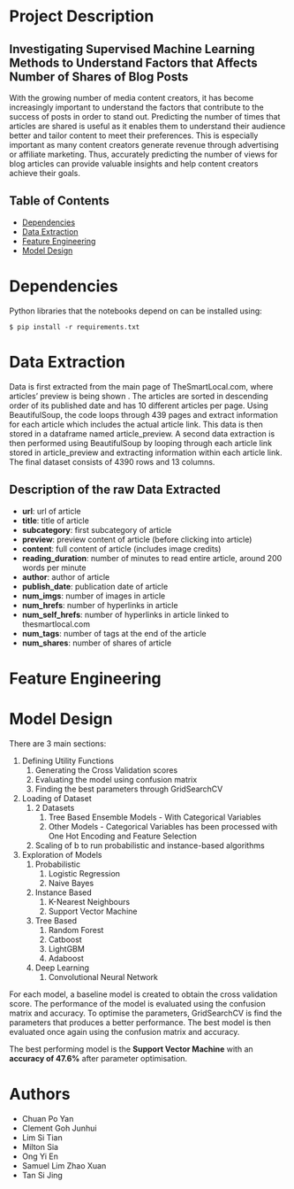 # Project Description
## Investigating Supervised Machine Learning Methods to Understand Factors that Affects Number of Shares of Blog Posts
With the growing number of media content creators, it has become increasingly important to understand the factors that contribute to the success of posts in order to stand out. Predicting the number of times that articles are shared is useful as it enables them to understand their audience better and tailor content to meet their preferences. This is especially important as many content creators generate revenue through advertising or affiliate marketing. Thus, accurately predicting the number of views for blog articles can provide valuable insights and help content creators achieve their goals.

## Table of Contents
* [Dependencies](#Dependencies)
* [Data Extraction](#Data-Extraction)
* [Feature Engineering](#Feature-Engineering)
* [Model Design](#Model-Design)


# Dependencies

Python libraries that the notebooks depend on can be installed using:

```
$ pip install -r requirements.txt
```

# Data Extraction
Data is first extracted from the main page of TheSmartLocal.com, where articles’ preview is being shown . The articles are sorted in descending order of its published date and has 10 different articles per page. Using BeautifulSoup, the code loops through 439 pages and extract information for each article which includes the actual article link. This data is then stored in a dataframe named article_preview. A second data extraction is then performed using BeautifulSoup by looping through each article link stored in article_preview and extracting information within each article link. The final dataset consists of 4390 rows and 13 columns. 

## Description of the raw Data Extracted

- **url**: url of article
- **title**: title of article
- **subcategory**: first subcategory of article
- **preview**: preview content of article (before clicking into article)
- **content**: full content of article (includes image credits)
- **reading_duration**: number of minutes to read entire article, around 200 words per minute
- **author**: author of article
- **publish_date**: publication date of article
- **num_imgs**: number of images in article
- **num_hrefs**: number of hyperlinks in article
- **num_self_hrefs**: number of hyperlinks in article linked to thesmartlocal.com
- **num_tags**: number of tags at the end of the article
- **num_shares**: number of shares of article

# Feature Engineering

# Model Design
There are 3 main sections:
1. Defining Utility Functions
   1. Generating the Cross Validation scores
   2. Evaluating the model using confusion matrix
   3. Finding the best parameters through GridSearchCV
2. Loading of Dataset
   1. 2 Datasets
      1. Tree Based Ensemble Models - With Categorical Variables
      2. Other Models - Categorical Variables has been processed with One Hot Encoding and Feature Selection
   2. Scaling of b to run probabilistic and instance-based algorithms 
3. Exploration of Models
   1. Probabilistic
      1. Logistic Regression
      2. Naive Bayes
   2. Instance Based
      1. K-Nearest Neighbours
      2. Support Vector Machine
   3. Tree Based
      1. Random Forest
      2. Catboost
      3. LightGBM
      4. Adaboost
   4. Deep Learning
      1. Convolutional Neural Network

For each model, a baseline model is created to obtain the cross validation score. The performance of the model is evaluated using the confusion matrix and accuracy. To optimise the parameters, GridSearchCV is find the parameters that produces a better performance. The best model is then evaluated once again using the confusion matrix and accuracy.

The best performing model is the **Support Vector Machine** with an **accuracy of 47.6%** after parameter optimisation.


# Authors
* Chuan Po Yan
* Clement Goh Junhui
* Lim Si Tian
* Milton Sia
* Ong Yi En
* Samuel Lim Zhao Xuan
* Tan Si Jing
